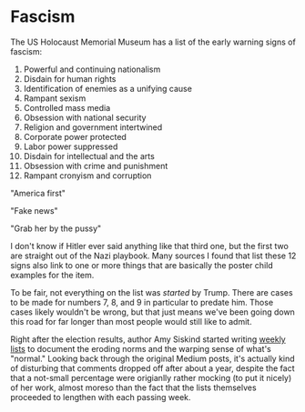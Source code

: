 # Fascism

The US Holocaust Memorial Museum has a list of the early warning signs of fascism:

1. Powerful and continuing nationalism
2. Disdain for human rights
3. Identification of enemies as a unifying cause
4. Rampant sexism
5. Controlled mass media
6. Obsession with national security
7. Religion and government intertwined
8. Corporate power protected
9. Labor power suppressed
10. Disdain for intellectual and the arts
11. Obsession with crime and punishment
12. Rampant cronyism and corruption

"America first"

"Fake news"

"Grab her by the pussy"

I don't know if Hitler ever said anything like that third one, but the first two are straight out of the Nazi playbook. Many sources I found that list these 12 signs also link to one or more things that are basically the poster child examples for the item.

To be fair, not everything on the list was _started_ by Trump. There are cases to be made for numbers 7, 8, and 9 in particular to predate him. Those cases likely wouldn't be wrong, but that just means we've been going down this road for far longer than most people would still like to admit.

Right after the election results, author Amy Siskind started writing [weekly lists](https://theweeklylist.org/weekly-list/) to document the eroding norms and the warping sense of what's "normal." Looking back through the original Medium posts, it's actually kind of disturbing that comments dropped off after about a year, despite the fact that a not-small percentage were origianlly rather mocking (to put it nicely) of her work, almost moreso than the fact that the lists themselves proceeded to lengthen with each passing week.